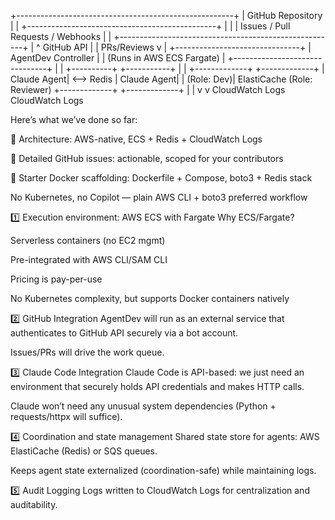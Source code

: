 +------------------------------------------------------+
|                    GitHub Repository                 |
|  +-----------------------------------------------+   |
|  | Issues / Pull Requests / Webhooks            |   |
+------------------------------------------------------+
                  |             ^
      GitHub API  |             |  PRs/Reviews
                  v             |
     +-------------------------------+
     |     AgentDev Controller       |
     |  (Runs in AWS ECS Fargate)    |
     +-------------------------------+
                   |  |
        +----------+  +-----------+
        |                         |
+-------------+            +-------------+
| Claude Agent| <--> Redis | Claude Agent|
|  (Role: Dev)|   ElastiCache  (Role: Reviewer)
+-------------+            +-------------+
        |                         |
        v                         v
   CloudWatch Logs         CloudWatch Logs

Here’s what we’ve done so far:

📐 Architecture: AWS-native, ECS + Redis + CloudWatch Logs

📝 Detailed GitHub issues: actionable, scoped for your contributors

🐳 Starter Docker scaffolding: Dockerfile + Compose, boto3 + Redis stack

No Kubernetes, no Copilot — plain AWS CLI + boto3 preferred workflow

1️⃣ Execution environment: AWS ECS with Fargate
Why ECS/Fargate?

Serverless containers (no EC2 mgmt)

Pre-integrated with AWS CLI/SAM CLI

Pricing is pay-per-use

No Kubernetes complexity, but supports Docker containers natively

2️⃣ GitHub Integration
AgentDev will run as an external service that authenticates to GitHub API securely via a bot account.

Issues/PRs will drive the work queue.

3️⃣ Claude Code Integration
Claude Code is API-based: we just need an environment that securely holds API credentials and makes HTTP calls.

Claude won’t need any unusual system dependencies (Python + requests/httpx will suffice).

4️⃣ Coordination and state management
Shared state store for agents: AWS ElastiCache (Redis) or SQS queues.

Keeps agent state externalized (coordination-safe) while maintaining logs.

5️⃣ Audit Logging
Logs written to CloudWatch Logs for centralization and auditability.